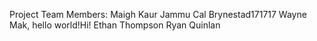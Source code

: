 Project Team Members: 
Maigh Kaur Jammu 
Cal Brynestad171717 
Wayne Mak, hello world!Hi!
Ethan Thompson
Ryan Quinlan 
